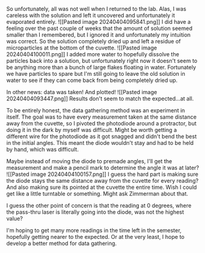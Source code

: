 So unfortunately, all was not well when I returned to the lab. Alas, I was careless with the solution and left it uncovered and unfortunately it evaporated entirely.
![[Pasted image 20240404095841.png]]
I did have a feeling over the past couple of weeks that the amount of solution seemed smaller than I remembered, but I ignored it and unfortunately my intuition was correct. So the solution completely dried up and left a residue of microparticles at the bottom of the cuvette.
![[Pasted image 20240404100011.png]]
I added more water to hopefully dissolve the particles back into a solution, but unfortunately right now it doesn't seem to be anything more than a bunch of large flakes floating in water. Fortunately we have particles to spare but I'm still going to leave the old solution in water to see if they can come back from being completely dried up.

In other news: data was taken! And plotted!
![[Pasted image 20240404093447.png]]
Results don't seem to match the expected...at all.

To be entirely honest, the data gathering method was an experiment in itself. The goal was to have every measurement taken at the same distance away from the cuvette, so I pivoted the photodiode around a protractor, but doing it in the dark by myself was difficult. Might be worth getting a different wire for the photodiode as it got snagged and didn't bend the best in the initial angles. This meant the diode wouldn't stay and had to be held by hand, which was difficult. 

Maybe instead of moving the diode to premade angles, I'll get the measurement and make a pencil mark to determine the angle it was at later?
![[Pasted image 20240404100157.png]]
I guess the hard part is making sure the diode stays the same distance away from the cuvette for every reading? And also making sure its pointed at the cuvette the entire time. Wish I could get like a little turntable or something. Might ask Zimmerman about that.

I guess the other point of concern is that the reading at 0 degrees, where the pass-thru laser is literally going into the diode, was not the highest value?

I'm hoping to get many more readings in the time left in the semester, hopefully getting nearer to the expected. Or at the very least, I hope to develop a better method for data gathering.